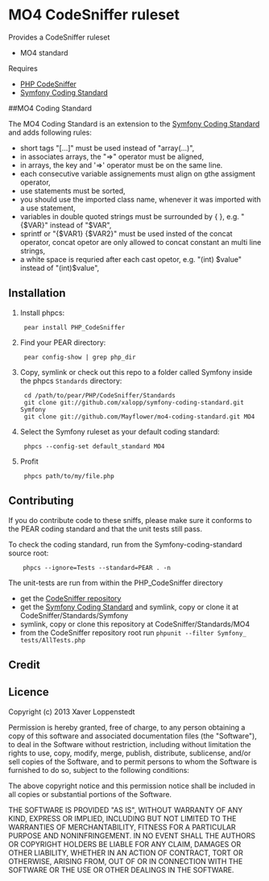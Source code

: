 # MO4 CodeSniffer ruleset 

Provides a CodeSniffer ruleset

* MO4 standard

Requires

* [PHP CodeSniffer](https://github.com/squizlabs/PHP_CodeSniffer)
* [Symfony Coding Standard](https://github.com/xalopp/symfony-coding-standard)

##MO4 Coding Standard

The MO4 Coding Standard is an extension to the [Symfony Coding Standard](http://symfony.com/doc/current/contributing/code/standards.html) and adds following rules:

* short tags "[...]" must be used instead of  "array(...)",
* in associates arrays, the "=>" operator must be aligned,
* in arrays, the key and '=>' operator must be on the same line.
* each consecutive variable assignements must align on gthe assigment operator,
* use statements must be sorted,
* you should use the imported class name, whenever it was imported with a use statement,
* variables in double quoted strings must be surrounded by { }, e.g. "{$VAR}" instead of "$VAR",
* sprintf or "{$VAR1} {$VAR2}" must be used insted of the concat operator, concat opetor are only allowed to concat constant an multi line strings,
* a white space is requried after each cast opetor, e.g. "(int) $value" instead of "(int)$value",


## Installation

1. Install phpcs:

        pear install PHP_CodeSniffer

2. Find your PEAR directory:

        pear config-show | grep php_dir

3. Copy, symlink or check out this repo to a folder called Symfony inside the
   phpcs `Standards` directory:

        cd /path/to/pear/PHP/CodeSniffer/Standards
        git clone git://github.com/xalopp/symfony-coding-standard.git Symfony
        git clone git://github.com/Mayflower/mo4-coding-standard.git MO4

4. Select the Symfony ruleset as your default coding standard:

        phpcs --config-set default_standard MO4

5. Profit

        phpcs path/to/my/file.php

## Contributing

If you do contribute code to these sniffs, please make sure it conforms to the PEAR coding standard and that the unit tests still pass.

To check the coding standard, run from the Symfony-coding-standard source root:

        phpcs --ignore=Tests --standard=PEAR . -n

The unit-tests are run from within the PHP_CodeSniffer directory

* get the [CodeSniffer repository](https://github.com/squizlabs/PHP_CodeSniffer)
* get the [Symfony Coding Standard](https://github.com/xalopp/symfony-coding-standard) and symlink, copy or clone it at CodeSniffer/Standards/Symfony
* symlink, copy or clone this repository at CodeSniffer/Standards/MO4
* from the CodeSniffer repository root run `phpunit --filter Symfony_ tests/AllTests.php`

## Credit


## Licence

Copyright (c) 2013 Xaver Loppenstedt

Permission is hereby granted, free of charge, to any person obtaining a copy
of this software and associated documentation files (the "Software"), to deal
in the Software without restriction, including without limitation the rights
to use, copy, modify, merge, publish, distribute, sublicense, and/or sell
copies of the Software, and to permit persons to whom the Software is furnished
to do so, subject to the following conditions:

The above copyright notice and this permission notice shall be included in all
copies or substantial portions of the Software.

THE SOFTWARE IS PROVIDED "AS IS", WITHOUT WARRANTY OF ANY KIND, EXPRESS OR
IMPLIED, INCLUDING BUT NOT LIMITED TO THE WARRANTIES OF MERCHANTABILITY,
FITNESS FOR A PARTICULAR PURPOSE AND NONINFRINGEMENT. IN NO EVENT SHALL THE
AUTHORS OR COPYRIGHT HOLDERS BE LIABLE FOR ANY CLAIM, DAMAGES OR OTHER
LIABILITY, WHETHER IN AN ACTION OF CONTRACT, TORT OR OTHERWISE, ARISING FROM,
OUT OF OR IN CONNECTION WITH THE SOFTWARE OR THE USE OR OTHER DEALINGS IN
THE SOFTWARE.

